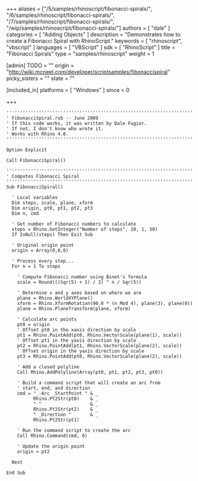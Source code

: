 +++
aliases = ["/5/samples/rhinoscript/fibonacci-spirals/", "/6/samples/rhinoscript/fibonacci-spirals/", "/7/samples/rhinoscript/fibonacci-spirals/", "/wip/samples/rhinoscript/fibonacci-spirals/"]
authors = [ "dale" ]
categories = [ "Adding Objects" ]
description = "Demonstrates how to create a Fibonacci Spiral with RhinoScript."
keywords = [ "rhinoscript", "vbscript" ]
languages = [ "VBScript" ]
sdk = [ "RhinoScript" ]
title = "Fibonacci Spirals"
type = "samples/rhinoscript"
weight = 1

[admin]
TODO = ""
origin = "http://wiki.mcneel.com/developer/scriptsamples/fibonaccispiral"
picky_sisters = ""
state = ""

[included_in]
platforms = [ "Windows" ]
since = 0

+++

```vbnet
'''''''''''''''''''''''''''''''''''''''''''''''''''''''''''''''''''''
' FibonacciSpiral.rvb -- June 2009
' If this code works, it was written by Dale Fugier.
' If not, I don't know who wrote it.
' Works with Rhino 4.0.
'''''''''''''''''''''''''''''''''''''''''''''''''''''''''''''''''''''

Option Explicit

Call FibonacciSpiral()

'''''''''''''''''''''''''''''''''''''''''''''''''''''''''''''''''''''
' Computes Fibonacci Spiral
'''''''''''''''''''''''''''''''''''''''''''''''''''''''''''''''''''''
Sub FibonacciSpiral()

  ' Local variables
  Dim steps, scale, plane, xform
  Dim origin, pt0, pt1, pt2, pt3
  Dim n, cmd

  ' Get number of Fibonacci numbers to calculate
  steps = Rhino.GetInteger("Number of steps", 10, 1, 50)
  If IsNull(steps) Then Exit Sub

  ' Original origin point
  origin = Array(0,0,0)

  ' Process every step...
  For n = 1 To steps

    ' Compute Fibonacci number using Binet's formula      
    scale = Round(((Sqr(5) + 1) / 2) ^ n / Sqr(5))

    ' Determine x and y axes based on where we are
    plane = Rhino.WorldXYPlane()
    xform = Rhino.XformRotation(90.0 * (n Mod 4), plane(3), plane(0))
    plane = Rhino.PlaneTransform(plane, xform)

    ' Calculate arc points
    pt0 = origin
    ' Offset pt0 in the xaxis direction by scale
    pt1 = Rhino.PointAdd(pt0, Rhino.VectorScale(plane(1), scale))
    ' Offset pt1 in the yaxis direction by scale
    pt2 = Rhino.PointAdd(pt1, Rhino.VectorScale(plane(2), scale))
    ' Offset origin in the yaxis direction by scale
    pt3 = Rhino.PointAdd(pt0, Rhino.VectorScale(plane(2), scale))

    ' Add a closed polyline
    Call Rhino.AddPolyline(Array(pt0, pt1, pt2, pt3, pt0))

    ' Build a command script that will create an arc from
    ' start, end, and direction
    cmd = "_-Arc _StartPoint " & _
          Rhino.Pt2Str(pt0)    & _
          " "                  & _
          Rhino.Pt2Str(pt2)    & _
          " _Direction "       & _
          Rhino.Pt2Str(pt1)

    ' Run the command script to create the arc          
    Call Rhino.Command(cmd, 0)

    ' Update the origin point
    origin = pt2

  Next

End Sub
```
